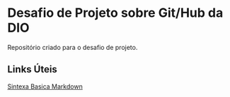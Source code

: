 # Desafio de Projeto sobre Git/Hub da DIO
Repositório criado para o desafio de projeto.

## Links Úteis
[Sintexa Basica Markdown](https://www.markdownguide.org/basic-syntax/)
